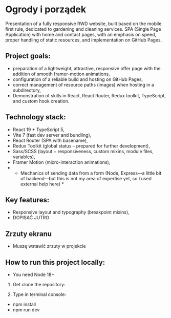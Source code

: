 # Ogrody i porządek

Presentation of a fully responsive RWD website, built based on the mobile first rule, dedicated to gardening and cleaning services. SPA (Single Page Application) with home and contact pages, with an emphasis on speed, proper handling of static resources, and implementation on GitHub Pages.

## Project goals:
- preparation of a lightweight, attractive, responsive offer page with the addition of smooth framer-motion animations,
- configuration of a reliable build and hosting on GitHub Pages,
- correct management of resource paths (images) when hosting in a subdirectory,
- Demonstration of skills in React, React Router, Redux toolkit, TypeScript, and custom hook creation.

## Technology stack:
- React 19 + TypeScript 5,
- Vite 7 (fast dev server and bundling),
- React Router (SPA with basename),
- Redux Toolkit (global status – prepared for further development),
- Sass/SCSS (layout + responsiveness, custom mixins, module files, variables),
- Framer Motion (micro-interaction animations),
- * Mechanics of sending data from a form (Node, Express—a little bit of backend—but this is not my area of expertise yet, so I used external help here) *

 ## Key features:
 - Responsive layout and typography (breakpoint mixins),
 - DOPISAĆ JUTRO

## Zrzuty ekranu
- Muszę wstawić zrzuty w projekcie

## How to run this project locally:
* You need Node 18+

1) Get clone the repository:
2. Type in terminal console:
- npm install
- npm run dev
